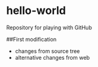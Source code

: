# hello-world
Repository for playing with GitHub

##First modification

- changes from source tree
- alternative changes from web

